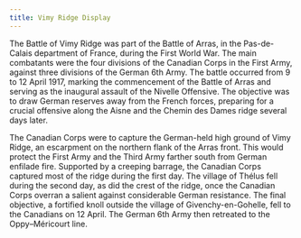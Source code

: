 ```yaml
---
title: Vimy Ridge Display
---
```


The Battle of Vimy Ridge was part of the Battle of Arras, in the Pas-de-Calais department of France, during the First World War. The main combatants were the four divisions of the Canadian Corps in the First Army, against three divisions of the German 6th Army. The battle occurred from 9 to 12 April 1917, marking the commencement of the Battle of Arras and serving as the inaugural assault of the Nivelle Offensive. The objective was to draw German reserves away from the French forces, preparing for a crucial offensive along the Aisne and the Chemin des Dames ridge several days later.

The Canadian Corps were to capture the German-held high ground of Vimy Ridge, an escarpment on the northern flank of the Arras front. This would protect the First Army and the Third Army farther south from German enfilade fire. Supported by a creeping barrage, the Canadian Corps captured most of the ridge during the first day. The village of Thélus fell during the second day, as did the crest of the ridge, once the Canadian Corps overran a salient against considerable German resistance. The final objective, a fortified knoll outside the village of Givenchy-en-Gohelle, fell to the Canadians on 12 April. The German 6th Army then retreated to the Oppy–Méricourt line.
